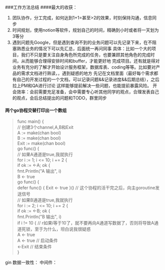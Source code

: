 ###工作方法总结
####最大的收获：
1. 团队协作，分工完成，如何达到1+1=甚至>2的效果，时刻保持沟通，信息同步
2. 时间规划，使用notion等软件，规划自己的时间，精确到小时或者将一天划为3等分
3. 遇到问题先Google，但是遇到查询不到的业务问题可以先记录下来，在不阻塞熟悉业务的情况下可以先汇总，后面统一再问同事
具体：比如一个大的项目，我们不只是要关注自身角色所完成的任务，也要兼顾其他角色的完成时间，从而能够合理得安排时间和buffer，才能更好地
   完成项目。还有就是得对业务有充分的了解才开始设计服务框架，数据库表、coding等等。比如要对产品的需求文档进行熟读，，遇到疑惑的地方
   先记在文档里面（最好每个需求都有自己的开发过程的一个文档，可以记录问题&&记录进度&&后期总结），之后拉上PM和QA进行讨论
   这样能够提前解决一些问题，也能提前暴露风险。
开会效率：会前需要充足准备，会中需要专心听其他同学的观点，合理发表自己的观点，会后总结提出的问题和TODO，群里同步
   

#### 两个go协程交替打印出一个数组
>func main() {<br>
  // 创建3个channel,A,B和Exit<br>
  A := make(chan bool)<br>
  B := make(chan bool)<br>
  Exit := make(chan bool)<br>
  go func() {<br>
    // 如果A通道是true,我就执行<br>
    for i := 1; i <= 10; i += 2 {<br>
      if ok := <-A; ok {<br>
        fmt.Println("A 输出", i)<br>
        B <- true<br>
  go func() {<br>
    defer func() { Exit <- true }() // 这个协程的活干完之后，向主goroutine发送信号<br>
    // 如果B通道是true,我就执行<br>
    for i := 2; i <= 10; i += 2 {<br>
      if ok := <-B; ok {<br>
        fmt.Println("B 输出", i)<br>
        if i != 10 { // r如果i等于10了，就不要再向A通道写数据了，否则将导致A通道死锁，至于为什么，坦白说我很疑惑<br>
          A <- true<br>
  A <- true // 启动条件<br>
  <-Exit    // 结束条件<br>
}
>
gin
数据一致性：
中间件：

